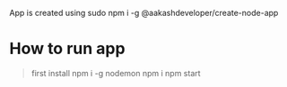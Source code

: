 App is created using sudo npm i -g @aakashdeveloper/create-node-app

# How to run app
> first install npm i -g nodemon
> npm i
> npm start